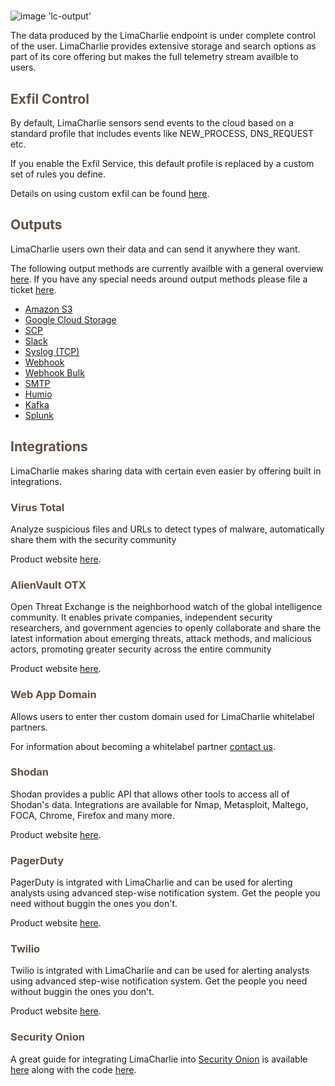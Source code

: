 <!-- leave the empty title here... the image below displays the info BUT the platform requires something here -->
# 

![image 'lc-output'](https://storage.googleapis.com/limacharlie-io/brand/logo/lc-output.png)

The data produced by the LimaCharlie endpoint is under complete control of the user. LimaCharlie provides extensive storage and search options as part of its core offering but makes the full telemetry stream availble to users.

## <span style="color:#605142">Exfil Control</span>

By default, LimaCharlie sensors send events to the cloud based on a standard profile that includes events like NEW_PROCESS, DNS_REQUEST etc.

If you enable the Exfil Service, this default profile is replaced by a custom set of rules you define.

Details on using custom exfil can be found [here](./exfil.md).


## <span style="color:#605142">Outputs</span>

LimaCharlie users own their data and can send it anywhere they want. 

The following output methods are currently availble with a general overview [here](./outputs.md). If you have any special needs around output methods please file a ticket [here](https://limacharlie.io/user-ticket).

* [Amazon S3](./outputs.md#amazon-s3)
* [Google Cloud Storage](./outputs.md#google-cloud-storage)
* [SCP](./outputs.md#scp)
* [Slack](./outputs.md#slack)
* [Syslog (TCP)](./outputs.md#syslog-tcp)
* [Webhook](./outputs.md#webhook)
* [Webhook Bulk](./outputs.md#webhook-bulk)
* [SMTP](./outputs.md#smtp)
* [Humio](./outputs.md#humio)
* [Kafka](./outputs.md#kafka)
* [Splunk](./outputs.md#splunk)

## <span style="color:#605142">Integrations</span>

LimaCharlie makes sharing data with certain even easier by offering built in integrations.

### <span style="color:#605142">Virus Total</span>

Analyze suspicious files and URLs to detect types of malware, automatically share them with the security community

Product website [here](https://www.virustotal.com/gui/).

### <span style="color:#605142">AlienVault OTX</span>

Open Threat Exchange is the neighborhood watch of the global intelligence community. It enables private companies, independent security researchers, and government agencies to openly collaborate and share the latest information about emerging threats, attack methods, and malicious actors, promoting greater security across the entire community

Product website [here](https://otx.alienvault.com/).

### <span style="color:#605142">Web App Domain</span>

Allows users to enter ther custom domain used for LimaCharlie whitelabel partners.

For information about becoming a whitelabel partner [contact us](https://limacharlie.io/user-ticket).

### <span style="color:#605142">Shodan</span>

Shodan provides a public API that allows other tools to access all of Shodan's data. Integrations are available for Nmap, Metasploit, Maltego, FOCA, Chrome, Firefox and many more.

Product website [here](https://www.shodan.io/).

### <span style="color:#605142">PagerDuty</span>

PagerDuty is intgrated with LimaCharlie and can be used for alerting analysts using advanced step-wise notification system. Get the people you need without buggin the ones you don't.

Product website [here](https://www.pagerduty.com/).

### <span style="color:#605142">Twilio</span>

Twilio is intgrated with LimaCharlie and can be used for alerting analysts using advanced step-wise notification system. Get the people you need without buggin the ones you don't.

Product website [here](https://www.twilio.com/).

### <span style="color:#605142">Security Onion</span>

A great guide for integrating LimaCharlie into [Security Onion](https://securityonion.net/) is available [here](https://medium.com/@wlambertts/security-onion-limacharlie-befe5e8e91fa) along with the code [here](https://github.com/weslambert/securityonion-limacharlie/).